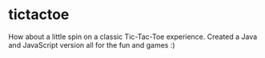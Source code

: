 # tictactoe
How about a little spin on a classic Tic-Tac-Toe experience. Created a Java and JavaScript version all for the fun and games :)
